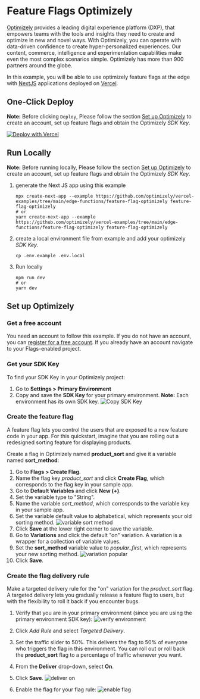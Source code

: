 # Feature Flags Optimizely

[Optimizely](https://www.optimizely.com/company/) provides a leading digital experience platform (DXP), that empowers teams with the tools and insights they need to create and optimize in new and novel ways. With Optimizely, you can operate with data-driven confidence to create hyper-personalized experiences. Our content, commerce, intelligence and experimentation capabilities make even the most complex scenarios simple. Optimizely has more than 900 partners around the globe.

In this example, you will be able to use optimizely feature flags at the edge with [NextJS](https://nextjs.org/) applications deployed on [Vercel](https://vercel.com/).

## One-Click Deploy

**Note:** Before clicking `Deploy`, Please follow the section [Set up Optimizely](#set-up-optimizely) to create an account, set up feature flags and obtain the Optimizely *SDK Key*.

[![Deploy with Vercel](https://vercel.com/button)](https://vercel.com/new/clone?repository-url=https://github.com/optimizely/vercel-examples/tree/main/edge-functions/feature-flag-optimizely&env=OPTIMIZELY_SDK_KEY&project-name=feature-flag-optimizely&repository-name=feature-flag-optimizely)

## Run Locally

**Note:** Before running locally, Please follow the section [Set up Optimizely](#set-up-optimizely) to create an account, set up feature flags and obtain the Optimizely *SDK Key*.

1. generate the Next JS app using this example
    ```
    npx create-next-app --example https://github.com/optimizely/vercel-examples/tree/main/edge-functions/feature-flag-optimizely feature-flag-optimizely
    # or    
    yarn create-next-app --example https://github.com/optimizely/vercel-examples/tree/main/edge-functions/feature-flag-optimizely feature-flag-optimizely
    ```

2. create a local environment file from example and add your optimizely *SDK Key*.
    ```
    cp .env.example .env.local
    ```

3. Run locally
    ```
    npm run dev
    # or
    yarn dev
    ```

## Set up Optimizely

### Get a free account
You need an account to follow this example. If you do not have an account, you can [register for a free account](https://www.optimizely.com/campaigns/feature-detail-pages/free-feature-flagging/). If you already have an account navigate to your Flags-enabled project.

### Get your SDK Key
To find your SDK Key in your Optimizely project:
1. Go to **Settings > Primary Environment**
2. Copy and save the **SDK Key** for your primary environment. **Note:** Each environment has its own SDK key.
  ![Copy SDK Key](https://files.readme.io/e392205-sdk_key.png)

### Create the feature flag
A feature flag lets you control the users that are exposed to a new feature code in your app. For this quickstart, imagine that you are rolling out a redesigned sorting feature for displaying products.

Create a flag in Optimizely named **product_sort** and give it a variable named **sort_method**:

1. Go to **Flags > Create Flag**.
2. Name the flag key *product_sort* and click **Create Flag**, which corresponds to the flag key in your sample app.
3. Go to **Default Variables** and click **New (+)**.
4. Set the variable type to "String".
5. Name the variable *sort_method*, which corresponds to the variable key in your sample app.
6. Set the variable default value to alphabetical, which represents your old sorting method.
  ![variable sort method](https://files.readme.io/5367828-variable_sort_method.png)
7. Click **Save** at the lower right corner to save the variable.
8. Go to **Variations** and click the default "on" variation. A variation is a wrapper for a collection of variable values.
9. Set the **sort_method** variable value to *popular_first*, which represents your new sorting method.
  ![variation popular](https://files.readme.io/7c41848-variation_popular.png)
10. Click **Save**.

### Create the flag delivery rule
Make a targeted delivery rule for the "on" variation for the *product_sort* flag. A targeted delivery lets you gradually release a feature flag to users, but with the flexibility to roll it back if you encounter bugs.

1. Verify that you are in your primary environment (since you are using the primary environment SDK key):
  ![verify environment](https://files.readme.io/69332d4-verify_env.png)
2. Click *Add Rule* and select *Targeted Delivery*.
3. Set the traffic slider to 50%. This delivers the flag to 50% of everyone who triggers the flag in this environment. You can roll out or roll back the **product_sort** flag to a percentage of traffic whenever you want.
4. From the **Deliver** drop-down, select **On**.
5. Click **Save**.
  ![deliver on](https://files.readme.io/8ead3e6-Screenshot_docs.png)

6. Enable the flag for your flag rule:
  ![enable flag](https://files.readme.io/cea7b99-enable_flag.png)
